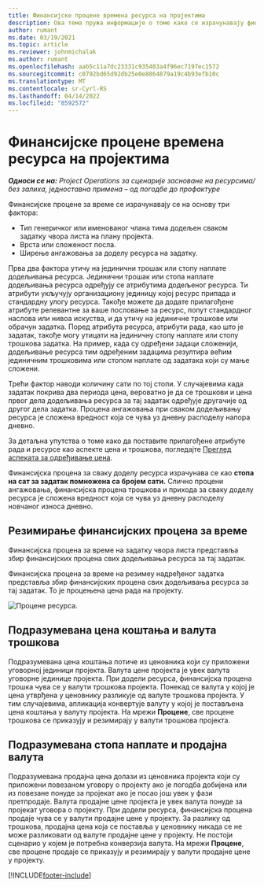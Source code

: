 ```yaml
---
title: Финансијске процене времена ресурса на пројектима
description: Ова тема пружа информације о томе како се израчунавају финансијске процене за време.
author: rumant
ms.date: 03/19/2021
ms.topic: article
ms.reviewer: johnmichalak
ms.author: rumant
ms.openlocfilehash: aab5c11a7dc23331c935403a4f96ec7197ec1572
ms.sourcegitcommit: c0792bd65d92db25e0e8864879a19c4b93efb10c
ms.translationtype: MT
ms.contentlocale: sr-Cyrl-RS
ms.lasthandoff: 04/14/2022
ms.locfileid: "8592572"
---
```

# <a name="financial-estimates-for-resource-time-on-projects"></a>Финансијске процене времена ресурса на пројектима

_**Односи се на:** Project Operations за сценарије засноване на ресурсима/без залиха, једноставна примена – од погодбе до профактуре_

Финансијске процене за време се израчунавају се на основу три фактора: 

- Тип генеричког или именованог члана тима додељен сваком задатку чвора листа на плану пројекта. 
- Врста или сложеност посла.
- Ширење ангажовања за доделу ресурса на задатку. 

Прва два фактора утичу на јединични трошак или стопу наплате додељивања ресурса. Јединични трошак или стопа наплате додељивања ресурса одређују се атрибутима додељеног ресурса. Ти атрибути укључују организациону јединицу којој ресурс припада и стандардну улогу ресурса. Такође можете да додате прилагођене атрибуте релевантне за ваше пословање за ресурс, попут стандардног наслова или нивоа искуства, и да утичу на јединичне трошкове или обрачун задатка.
Поред атрибута ресурса, атрибути рада, као што је задатак, такође могу утицати на јединичну стопу наплате или стопу трошкова задатка. На пример, када су одређени задаци сложенији, додељивање ресурса тим одређеним задацима резултира већим јединичним трошковима или стопом наплате од задатака који су мање сложени.   

Трећи фактор наводи количину сати по тој стопи. У случајевима када задатак покрива два периода цена, вероватно је да се трошкови и цена првог дела додељивања ресурса за тај задатак одређује другачије од другог дела задатка. Процена ангажовања при сваком додељивању ресурса је сложена вредност која се чува уз дневну расподелу напора дневно.

За детаљна упутства о томе како да поставите прилагођене атрибуте рада и ресурсе као аспекте цена и трошкова, погледајте [Преглед аспеката за одређивање цена](../pricing-costing/pricing-dimensions-overview.md).

Финансијска процена за сваку доделу ресурса израчунава се као **стопа на сат за задатак помножена са бројем сати.**  Слично процени ангажовања, финансијска процена трошкова и прихода за сваку доделу ресурса је сложена вредност која се чува уз дневну расподелу новчаног износа дневно. 

## <a name="summarizing-financial-estimates-for-time"></a>Резимирање финансијских процена за време
Финансијска процена за време на задатку чвора листа представља збир финансијских процена свих додељивања ресурса за тај задатак.

Финансијска процена за време на резимеу надређеног задатка представља збир финансијских процена свих додељивања ресурса за тај задатак. То је процењена цена рада на пројекту. 

![Процене ресурса.](./media/navigation12.png)

## <a name="default-cost-price-and-cost-currency"></a>Подразумевана цена коштања и валута трошкова

Подразумевана цена коштања потиче из ценовника који су приложени уговорној јединици пројекта. Валута цене пројекта је увек валута уговорне јединице пројекта. При додели ресурса, финансијска процена трошка чува се у валути трошкова пројекта. Понекад се валута у којој је цена утврђена у ценовнику разликује од валуте трошкова пројекта. У тим случајевима, апликација конвертује валуту у којој је постављена цена коштања у валуту пројекта. На мрежи **Процене**, све процене трошкова се приказују и резимирају у валути трошкова пројекта. 

## <a name="default-bill-rate-and-sales-currency"></a>Подразумевана стопа наплате и продајна валута

Подразумевана продајна цена долази из ценовника пројекта који су приложени повезаном уговору о пројекту ако је погодба добијена или из повезане понуде за пројекат ако је посао још увек у фази претпродаје. Валута продајне цене пројекта је увек валута понуде за пројекат уговора о пројекту. При додели ресурса, финансијска процена продаје чува се у валути продајне цене у пројекту. За разлику од трошкова, продајна цена која се поставља у ценовнику никада се не може разликовати од валуте продајне цене у пројекту. Не постоји сценарио у којем је потребна конверзија валута. На мрежи **Процене**, све процене продаје се приказују и резимирају у валути продајне цене у пројекту. 

[!INCLUDE[footer-include](../includes/footer-banner.md)]
